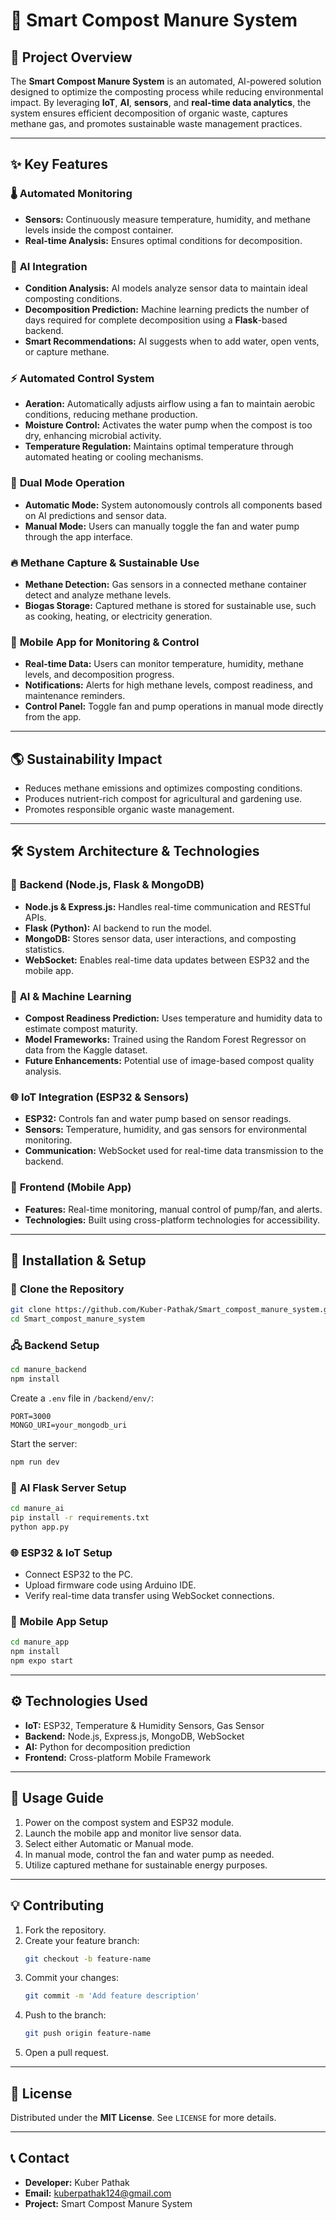 # 🌿 **Smart Compost Manure System**

## 🌟 **Project Overview**

The **Smart Compost Manure System** is an automated, AI-powered solution designed to optimize the composting process while reducing environmental impact. By leveraging **IoT**, **AI**, **sensors**, and **real-time data analytics**, the system ensures efficient decomposition of organic waste, captures methane gas, and promotes sustainable waste management practices.

---

## ✨ **Key Features**

### 🌡️ **Automated Monitoring**

- **Sensors:** Continuously measure temperature, humidity, and methane levels inside the compost container.
- **Real-time Analysis:** Ensures optimal conditions for decomposition.

### 🤖 **AI Integration**

- **Condition Analysis:** AI models analyze sensor data to maintain ideal composting conditions.
- **Decomposition Prediction:** Machine learning predicts the number of days required for complete decomposition using a **Flask**-based backend.
- **Smart Recommendations:** AI suggests when to add water, open vents, or capture methane.

### ⚡ **Automated Control System**

- **Aeration:** Automatically adjusts airflow using a fan to maintain aerobic conditions, reducing methane production.
- **Moisture Control:** Activates the water pump when the compost is too dry, enhancing microbial activity.
- **Temperature Regulation:** Maintains optimal temperature through automated heating or cooling mechanisms.

### 🔄 **Dual Mode Operation**

- **Automatic Mode:** System autonomously controls all components based on AI predictions and sensor data.
- **Manual Mode:** Users can manually toggle the fan and water pump through the app interface.

### 🔥 **Methane Capture & Sustainable Use**

- **Methane Detection:** Gas sensors in a connected methane container detect and analyze methane levels.
- **Biogas Storage:** Captured methane is stored for sustainable use, such as cooking, heating, or electricity generation.

### 📱 **Mobile App for Monitoring & Control**

- **Real-time Data:** Users can monitor temperature, humidity, methane levels, and decomposition progress.
- **Notifications:** Alerts for high methane levels, compost readiness, and maintenance reminders.
- **Control Panel:** Toggle fan and pump operations in manual mode directly from the app.

---

## 🌎 **Sustainability Impact**

- Reduces methane emissions and optimizes composting conditions.
- Produces nutrient-rich compost for agricultural and gardening use.
- Promotes responsible organic waste management.

---

## 🛠️ **System Architecture & Technologies**

### 🔗 **Backend (Node.js, Flask & MongoDB)**

- **Node.js & Express.js:** Handles real-time communication and RESTful APIs.
- **Flask (Python):** AI backend to run the model.
- **MongoDB:** Stores sensor data, user interactions, and composting statistics.
- **WebSocket:** Enables real-time data updates between ESP32 and the mobile app.

### 🤖 **AI & Machine Learning**

- **Compost Readiness Prediction:** Uses temperature and humidity data to estimate compost maturity.
- **Model Frameworks:** Trained using the Random Forest Regressor on data from the Kaggle dataset.
- **Future Enhancements:** Potential use of image-based compost quality analysis.

### 🌐 **IoT Integration (ESP32 & Sensors)**

- **ESP32:** Controls fan and water pump based on sensor readings.
- **Sensors:** Temperature, humidity, and gas sensors for environmental monitoring.
- **Communication:** WebSocket used for real-time data transmission to the backend.

### 📱 **Frontend (Mobile App)**

- **Features:** Real-time monitoring, manual control of pump/fan, and alerts.
- **Technologies:** Built using cross-platform technologies for accessibility.

---

## 🚀 **Installation & Setup**

### 🔄 **Clone the Repository**

```bash
git clone https://github.com/Kuber-Pathak/Smart_compost_manure_system.git
cd Smart_compost_manure_system
```

### 🖧 **Backend Setup**

```bash
cd manure_backend
npm install
```

Create a `.env` file in `/backend/env/`:

```plaintext
PORT=3000
MONGO_URI=your_mongodb_uri
```

Start the server:

```bash
npm run dev
```

### 🧪 **AI Flask Server Setup**

```bash
cd manure_ai
pip install -r requirements.txt
python app.py
```

### 🌐 **ESP32 & IoT Setup**

- Connect ESP32 to the PC.
- Upload firmware code using Arduino IDE.
- Verify real-time data transfer using WebSocket connections.

### 📱 **Mobile App Setup**

```bash
cd manure_app
npm install
npm expo start
```

---

## ⚙️ **Technologies Used**

- **IoT:** ESP32, Temperature & Humidity Sensors, Gas Sensor
- **Backend:** Node.js, Express.js, MongoDB, WebSocket
- **AI:** Python for decomposition prediction
- **Frontend:** Cross-platform Mobile Framework

---

## 🚀 **Usage Guide**

1. Power on the compost system and ESP32 module.
2. Launch the mobile app and monitor live sensor data.
3. Select either Automatic or Manual mode.
4. In manual mode, control the fan and water pump as needed.
5. Utilize captured methane for sustainable energy purposes.

---

## 💡 **Contributing**

1. Fork the repository.
2. Create your feature branch:
   ```bash
   git checkout -b feature-name
   ```
3. Commit your changes:
   ```bash
   git commit -m 'Add feature description'
   ```
4. Push to the branch:
   ```bash
   git push origin feature-name
   ```
5. Open a pull request.

---

## 📜 **License**

Distributed under the **MIT License**. See `LICENSE` for more details.

---

## 📞 **Contact**

- **Developer:** Kuber Pathak
- **Email:** kuberpathak124@gmail.com
- **Project:** Smart Compost Manure System
